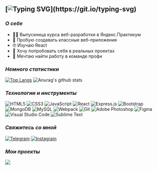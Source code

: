 ## [![Typing SVG](https://readme-typing-svg.herokuapp.com/?lines=Привет,%20меня%20зовут%20Марина!)](https://git.io/typing-svg)

### _О себе_

* :woman_student: Выпускница курса веб-разработки в Яндекс.Практикум
* :metal: Пробую создавать классные веб-приложения
* :nerd_face: Изучаю React
* :rocket: Хочу попробовать себя в реальных проектах
* :milky_way: Мечтаю найти работу в команде профи

### _Немного статистики_

[![Top Langs](https://github-readme-stats.vercel.app/api/top-langs/?username=samurswife)](https://github.com/anuraghazra/github-readme-stats)
![Anurag's github stats](https://github-readme-stats.vercel.app/api?username=samurswife)

### _Технологии и инструменты_

<img alt="HTML5" src="https://img.shields.io/badge/html5-%23E34F26.svg?style=for-the-badge&logo=html5&logoColor=white"/> <img alt="CSS3" src="https://img.shields.io/badge/css3-%231572B6.svg?style=for-the-badge&logo=css3&logoColor=white"/> <img alt="JavaScript" src="https://img.shields.io/badge/javascript-%23323330.svg?style=for-the-badge&logo=javascript&logoColor=%23F7DF1E"/> <img alt="React" src="https://img.shields.io/badge/react-%2320232a.svg?style=for-the-badge&logo=react&logoColor=%2361DAFB"/> <img alt="Express.js" src="https://img.shields.io/badge/express.js-%23404d59.svg?style=for-the-badge&logo=express&logoColor=%2361DAFB"/> <img alt="Bootstrap" src="https://img.shields.io/badge/bootstrap-%23563D7C.svg?style=for-the-badge&logo=bootstrap&logoColor=white"/> <img alt="MongoDB" src ="https://img.shields.io/badge/MongoDB-%234ea94b.svg?style=for-the-badge&logo=mongodb&logoColor=white"/> <img alt="MySQL" src="https://img.shields.io/badge/mysql-%2300f.svg?style=for-the-badge&logo=mysql&logoColor=white"/> <img alt="Webpack" src="https://img.shields.io/badge/webpack-%238DD6F9.svg?style=for-the-badge&logo=webpack&logoColor=black" /> <img alt="Git" src="https://img.shields.io/badge/git-%23F05033.svg?style=for-the-badge&logo=git&logoColor=white"/> <img alt="Adobe Photoshop" src="https://img.shields.io/badge/adobephotoshop-%2331A8FF.svg?style=for-the-badge&logo=adobephotoshop&logoColor=white"/> <img alt="Figma" src="https://img.shields.io/badge/figma-%23F24E1E.svg?style=for-the-badge&logo=figma&logoColor=white"/> <img alt="Visual Studio Code" src="https://img.shields.io/badge/VisualStudioCode-0078d7.svg?style=for-the-badge&logo=visual-studio-code&logoColor=white"/> <img alt="Sublime Text" src="https://img.shields.io/badge/sublime_text-%23575757.svg?style=for-the-badge&logo=sublime-text&logoColor=important"/> 

### _Свяжитесь со мной_

[<img alt="Telegram" src="https://img.shields.io/badge/Telegram-2CA5E0?style=for-the-badge&logo=telegram&logoColor=white" />](https://t.me/samurswife)
[<img alt="Instagram" src="https://img.shields.io/badge/instagram-%23E4405F.svg?style=for-the-badge&logo=Instagram&logoColor=white"/>](https://www.instagram.com/marina_shakarova)


### _Мои проекты_

![](https://iteam.ru/storage/public/files/elements/2020-04-06/9uks.gif)

